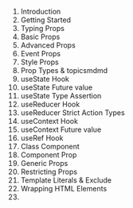 1. Introduction
2. Getting Started
3. Typing Props
4. Basic Props
5. Advanced Props
6. Event Props
7. Style Props
8. Prop Types & topicsmdmd
9. useState Hook
10. useState Future value
11. useState Type Assertion
12. useReducer Hook
13. useReducer Strict Action Types
14. useContext Hook
15. useContext Future value
16. useRef Hook
17. Class Component
18. Component Prop
19. Generic Props
20. Restricting Props
21. Template Literals & Exclude
22. Wrapping HTML Elements
23. 
